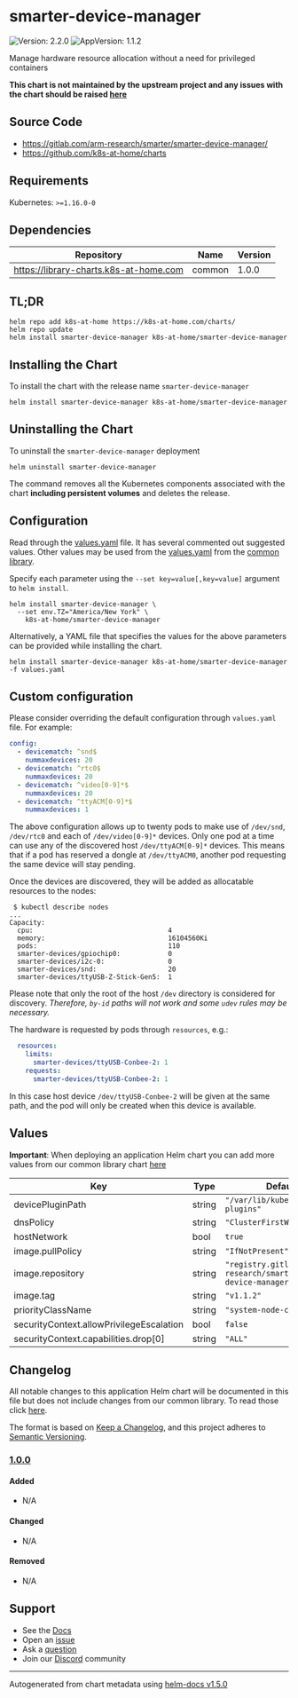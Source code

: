 # smarter-device-manager

![Version: 2.2.0](https://img.shields.io/badge/Version-2.2.0-informational?style=flat-square) ![AppVersion: 1.1.2](https://img.shields.io/badge/AppVersion-1.1.2-informational?style=flat-square)

Manage hardware resource allocation without a need for privileged containers

**This chart is not maintained by the upstream project and any issues with the chart should be raised [here](https://github.com/k8s-at-home/charts/issues/new/choose)**

## Source Code

* <https://gitlab.com/arm-research/smarter/smarter-device-manager/>
* <https://github.com/k8s-at-home/charts>

## Requirements

Kubernetes: `>=1.16.0-0`

## Dependencies

| Repository | Name | Version |
|------------|------|---------|
| https://library-charts.k8s-at-home.com | common | 1.0.0 |

## TL;DR

```console
helm repo add k8s-at-home https://k8s-at-home.com/charts/
helm repo update
helm install smarter-device-manager k8s-at-home/smarter-device-manager
```

## Installing the Chart

To install the chart with the release name `smarter-device-manager`

```console
helm install smarter-device-manager k8s-at-home/smarter-device-manager
```

## Uninstalling the Chart

To uninstall the `smarter-device-manager` deployment

```console
helm uninstall smarter-device-manager
```

The command removes all the Kubernetes components associated with the chart **including persistent volumes** and deletes the release.

## Configuration

Read through the [values.yaml](./values.yaml) file. It has several commented out suggested values.
Other values may be used from the [values.yaml](../common/values.yaml) from the [common library](../common).

Specify each parameter using the `--set key=value[,key=value]` argument to `helm install`.

```console
helm install smarter-device-manager \
  --set env.TZ="America/New York" \
    k8s-at-home/smarter-device-manager
```

Alternatively, a YAML file that specifies the values for the above parameters can be provided while installing the chart.

```console
helm install smarter-device-manager k8s-at-home/smarter-device-manager -f values.yaml
```

## Custom configuration

Please consider overriding the default configuration through `values.yaml` file.
For example:
```yaml
config:
  - devicematch: ^snd$
    nummaxdevices: 20
  - devicematch: ^rtc0$
    nummaxdevices: 20
  - devicematch: ^video[0-9]*$
    nummaxdevices: 20
  - devicematch: ^ttyACM[0-9]*$
    nummaxdevices: 1
```
The above configuration allows up to twenty pods to make use of `/dev/snd`, `/dev/rtc0` and each of `/dev/video[0-9]*` devices.
Only one pod at a time can use any of the discovered host `/dev/ttyACM[0-9]*` devices. This means that if a pod has reserved a dongle at `/dev/ttyACM0`, another pod requesting the same device will stay pending.

Once the devices are discovered, they will be added as allocatable resources to the nodes:
```
 $ kubectl describe nodes
...
Capacity:
  cpu:                                  4
  memory:                               16104560Ki
  pods:                                 110
  smarter-devices/gpiochip0:            0
  smarter-devices/i2c-0:                0
  smarter-devices/snd:                  20
  smarter-devices/ttyUSB-Z-Stick-Gen5:  1
```

Please note that only the root of the host `/dev` directory is considered for discovery. _Therefore, `by-id` paths will not work and some `udev` rules may be necessary._

The hardware is requested by pods through `resources`, e.g.:
```yaml
  resources:
    limits:
      smarter-devices/ttyUSB-Conbee-2: 1
    requests:
      smarter-devices/ttyUSB-Conbee-2: 1
```

In this case host device `/dev/ttyUSB-Conbee-2` will be given at the same path, and the pod will only be created when this device is available.

## Values

**Important**: When deploying an application Helm chart you can add more values from our common library chart [here](https://github.com/k8s-at-home/library-charts/tree/main/charts/stable/common)

| Key | Type | Default | Description |
|-----|------|---------|-------------|
| devicePluginPath | string | `"/var/lib/kubelet/device-plugins"` |  |
| dnsPolicy | string | `"ClusterFirstWithHostNet"` |  |
| hostNetwork | bool | `true` |  |
| image.pullPolicy | string | `"IfNotPresent"` |  |
| image.repository | string | `"registry.gitlab.com/arm-research/smarter/smarter-device-manager"` |  |
| image.tag | string | `"v1.1.2"` |  |
| priorityClassName | string | `"system-node-critical"` |  |
| securityContext.allowPrivilegeEscalation | bool | `false` |  |
| securityContext.capabilities.drop[0] | string | `"ALL"` |  |

## Changelog

All notable changes to this application Helm chart will be documented in this file but does not include changes from our common library. To read those click [here](https://github.com/k8s-at-home/library-charts/tree/main/charts/stable/common#changelog).

The format is based on [Keep a Changelog](https://keepachangelog.com/en/1.0.0/), and this project adheres to [Semantic Versioning](https://semver.org/spec/v2.0.0.html).

### [1.0.0]

#### Added

- N/A

#### Changed

- N/A

#### Removed

- N/A

[1.0.0]: #1.0.0

## Support

- See the [Docs](https://docs.k8s-at-home.com/our-helm-charts/getting-started/)
- Open an [issue](https://github.com/k8s-at-home/charts/issues/new/choose)
- Ask a [question](https://github.com/k8s-at-home/organization/discussions)
- Join our [Discord](https://discord.gg/sTMX7Vh) community

----------------------------------------------
Autogenerated from chart metadata using [helm-docs v1.5.0](https://github.com/norwoodj/helm-docs/releases/v1.5.0)